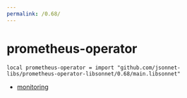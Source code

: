 ```yaml
---
permalink: /0.68/
---
```


# prometheus-operator

```jsonnet
local prometheus-operator = import "github.com/jsonnet-libs/prometheus-operator-libsonnet/0.68/main.libsonnet"
```



* [monitoring](monitoring/index.md)
